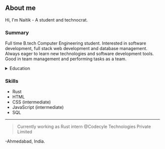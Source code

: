 ## About me

Hi, I'm Naitik - A student and technocrat.

### Summary
Full time B.tech Computer Engineering student. Interested in software development, full stack web development and database management. Always eager to learn new technologies and software development tools. Good in team management and performing tasks as a team.

<!--Education section -->
<details>
<summary>Education</summary>
  
|      Education      |  Performance  |
|--------------------:|---------------|
|       10th          |     91.66%    |
|       12th          |     76.15%    |
|     B.tech (6th sem)|   9.56 CGPA   |

</details>

### Skills
+ Rust
+ HTML
+ CSS (intermediate)
+ JavaScript (intermediate)
+ SQL

---
> Currently working as Rust intern @Codecyle Technologies Private Limited

-Ahmedabad, India.
